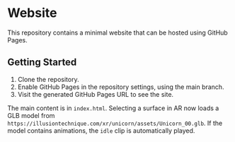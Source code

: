 # Website

This repository contains a minimal website that can be hosted using GitHub Pages.

## Getting Started

1. Clone the repository.
2. Enable GitHub Pages in the repository settings, using the main branch.
3. Visit the generated GitHub Pages URL to see the site.

The main content is in `index.html`. Selecting a surface in AR now loads a GLB
model from `https://illusiontechnique.com/xr/unicorn/assets/Unicorn_00.glb`.
If the model contains animations, the `idle` clip is automatically played.
